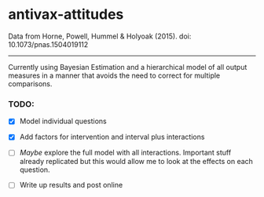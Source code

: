 # antivax-attitudes
Data from Horne, Powell, Hummel &amp; Holyoak (2015). doi: 10.1073/pnas.1504019112

***

Currently using Bayesian Estimation and a hierarchical model of all output measures in a manner that avoids the need to correct for multiple comparisons.

### TODO:

- [x] Model individual questions
- [x] Add factors for intervention and interval plus interactions
- [ ] *Maybe* explore the full model with all interactions. Important stuff already replicated but this would allow me to look at the effects on each question.
- [ ] Write up results and post online

